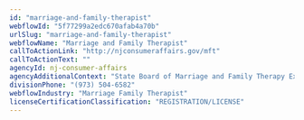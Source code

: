 ```yaml
---
id: "marriage-and-family-therapist"
webflowId: "5f77299a2edc670afab4a70b"
urlSlug: "marriage-and-family-therapist"
webflowName: "Marriage and Family Therapist"
callToActionLink: "http://njconsumeraffairs.gov/mft"
callToActionText: ""
agencyId: nj-consumer-affairs
agencyAdditionalContext: "State Board of Marriage and Family Therapy Examiners"
divisionPhone: "(973) 504-6582"
webflowIndustry: "Marriage Family Therapist"
licenseCertificationClassification: "REGISTRATION/LICENSE"
---
```


